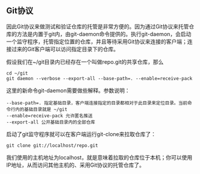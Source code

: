 ## Git协议

因此Git协议来做测试和验证仓库的托管是非常方便的。因为通过Git协议来托管仓库的方法是内置于git内，由git-daemon命令提供的。执行git-daemon，会启动一个监守程序，托管指定位置的仓库，并且等待采用Git协议来连接的客户端；连接过来的Git客户端可以访问指定目录下的仓库。

假设我们在~/git目录内已经存在一个叫做repo.git的共享仓库，那么

    cd ~/git
    git daemon --verbose --export-all --base-path=. --enable=receive-pack

这里的新命令git-daemon需要做些解释。参数说明：

    --base-path=. 指定基础目录，客户端连接指定的目录都相对于此目录来定位目录。当前命令行内的基础目录就是 ~/git 
    --enable=receive-pack 允许匿名推送
    --export-all 公开基础目录内的全部仓库

启动了git监守程序就可以在客户端运行git-clone来拉取仓库了：

    git clone git://localhost/repo.git

我们使用的主机地址为localhost，就是意味着拉取的仓库位于本机；你可以使用IP地址，从而访问其他主机的、采用Git协议的托管仓库了。

